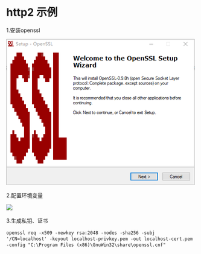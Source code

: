 # http2 示例

1.安装openssl

![](./docs/201906181109564.png)

2.配置环境变量

![](./docs/201906181113275)

3.生成私钥、证书

```
openssl req -x509 -newkey rsa:2048 -nodes -sha256 -subj '/CN=localhost' -keyout localhost-privkey.pem -out localhost-cert.pem -config "C:\Program Files (x86)\GnuWin32\share\openssl.cnf"

```
